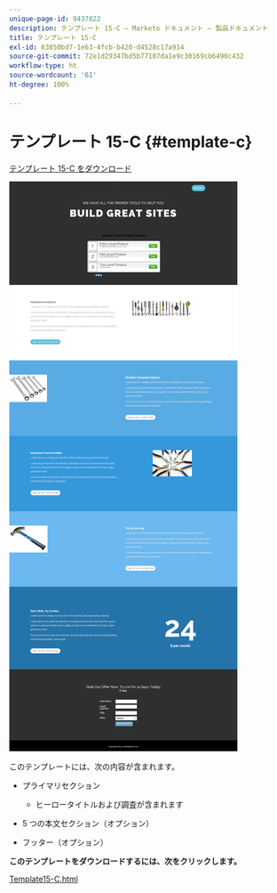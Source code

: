 ```yaml
---
unique-page-id: 9437822
description: テンプレート 15-C — Marketo ドキュメント — 製品ドキュメント
title: テンプレート 15-C
exl-id: 63850bd7-1e63-4fcb-b420-d4528c17a914
source-git-commit: 72e1d29347bd5b77107da1e9c30169cb6490c432
workflow-type: ht
source-wordcount: '61'
ht-degree: 100%

---
```


# テンプレート 15-C {#template-c}

[テンプレート 15-C をダウンロード](https://docs.marketo.com/download/attachments/9437822/template-15c.html?version=1&amp;modificationdate=1438980471000&amp;api=v2)

![](assets/image2015-8-13-13-3a40-3a23.png)

このテンプレートには、次の内容が含まれます。

* プライマリセクション

   * ヒーロータイトルおよび調査が含まれます

* 5 つの本文セクション（オプション）
* フッター（オプション）

**このテンプレートをダウンロードするには、次をクリックします。**

[Template15-C.html](https://docs.marketo.com/download/attachments/9437822/template-15c.html?version=1&amp;modificationdate=1438980471000&amp;api=v2)
